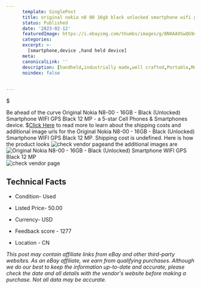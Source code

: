 ```yaml
---
      template: SinglePost
      title: original nokia n8 00 16gb black unlocked smartphone wifi gps black 12 mp
      status: Published
      date: '2023-02-12'
      featuredImage: https://i.ebayimg.com/thumbs/images/g/BN0AAOSwQG9d39Pd/s-l225.jpg
      categories: 
      excerpt: >-
        [smartphone,device ,hand held device]
      meta:
      canonicalLink: ''
      description: [handheld,industrially made,well crafted,Portable,Mobile,Compact,Convenient,Lightweight,Maneuverable,Man-portable,Miniature,Carriable,Hand-held,Light,Holdable,Transportable,Mobile device,Pocket-sized,On-the-go,Wireless,Cordless,Compact size,Convenient size, smartphone,device ,hand held device]
      noindex: false
      
        
---
```

$

Be ahead of the curve Original Nokia N8-00 - 16GB - Black (Unlocked) Smartphone WIFI GPS Black 12 MP - a 5-star Cell Phones & Smartphones device.
$[Click Here](https://www.ebay.com/itm/143931311898?hash=item2182f9871a%3Ag%3ABN0AAOSwQG9d39Pd&amdata=enc%3AAQAHAAAA0JajYsayVQUUykiK%2FbtX1jBebVfe3N6aGJoyNrT17ec0m51ItX6oZXOLt1vtmk5gaNDou8%2F62E7if%2Fgn5DU4O5CfQZyaAhJThnzWWGIwRemTtRqHJjVeHLLtiJckAoWQ07kTUEqZ6CTOm%2BjnIUWoa05E%2Fnex94GymTprxNLKmY0NxUv2dnWs5zH0xHgzDONtI%2BuwH9LY5T3gIlxCY5keV8z6zxSYmP%2BmXsJyfAL7Ub0yDI3LZp%2F6jJHvBJccMEEsJJQjtsG%2BfpheMPGXMWB4soU%3D&mkevt=1&mkcid=1&mkrid=711-53200-19255-0&campid=%253CePNCampaignId%253E&customid=%253CreferenceId%253E&toolid=10049) to read more to learn about the shipping costs and additional image urls for the Original Nokia N8-00 - 16GB - Black (Unlocked) Smartphone WIFI GPS Black 12 MP. Shipping cost is undefined. Here is how the product looks ![check vendor page](https://i.ebayimg.com/thumbs/images/g/BN0AAOSwQG9d39Pd/s-l225.jpg)and the additional images are![Original Nokia N8-00 - 16GB - Black (Unlocked) Smartphone WIFI GPS Black 12 MP](https://i.ebayimg.com/images/g/BN0AAOSwQG9d39Pd/s-l225.jpg)![check vendor page](https://origin-galleryplus.ebayimg.com/ws/web/143931311898_2_0_1/225x225.jpg,https://origin-galleryplus.ebayimg.com/ws/web/143931311898_3_0_1/225x225.jpg)



 ## Technical Facts 



     
      

 - Condition- Used 


      

 - Listed Price- 50.00 


      

 - Currency- USD 


      

 - Feedback score - 1277 


      

 - Location - CN 


      
      

 *_This post may contain affiliate links from eBay and other third-party websites. As an eBay affiliate, we earn from qualifying purchases. Although we do our best to keep the information up-to-date and accurate, please check the date and all details with the vendor's website before making a purchase. Not all data may be accurate._*






